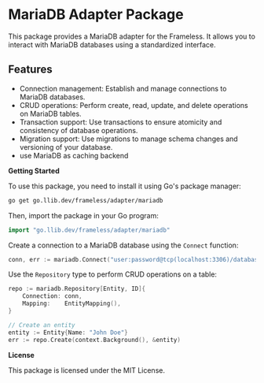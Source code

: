 # MariaDB Adapter Package

This package provides a MariaDB adapter for the Frameless.
It allows you to interact with MariaDB databases using a standardized interface.

## **Features**

* Connection management: Establish and manage connections to MariaDB databases.
* CRUD operations: Perform create, read, update, and delete operations on MariaDB tables.
* Transaction support: Use transactions to ensure atomicity and consistency of database operations.
* Migration support: Use migrations to manage schema changes and versioning of your database.
* use MariaDB as caching backend

**Getting Started**

To use this package, you need to install it using Go's package manager:
```bash
go get go.llib.dev/frameless/adapter/mariadb
```

Then, import the package in your Go program:
```go
import "go.llib.dev/frameless/adapter/mariadb"
```

Create a connection to a MariaDB database using the `Connect` function:
```go
conn, err := mariadb.Connect("user:password@tcp(localhost:3306)/database")
```

Use the `Repository` type to perform CRUD operations on a table:
```go
repo := mariadb.Repository[Entity, ID]{
    Connection: conn,
    Mapping:    EntityMapping(),
}

// Create an entity
entity := Entity{Name: "John Doe"}
err := repo.Create(context.Background(), &entity)
```

**License**

This package is licensed under the MIT License.